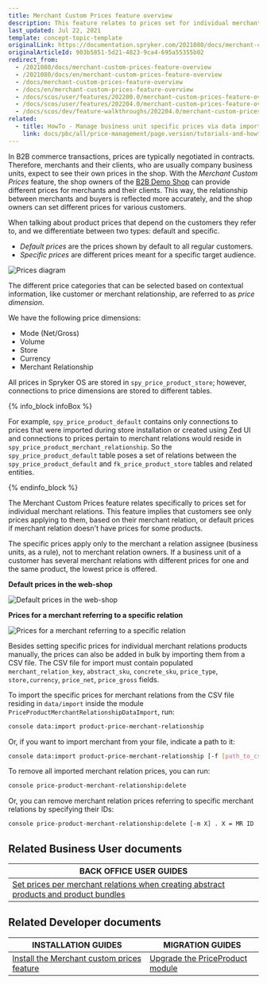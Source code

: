 ```yaml
---
title: Merchant Custom Prices feature overview
description: This feature relates to prices set for individual merchant relations. Customers see only prices applying to them, based on their merchant relation.
last_updated: Jul 22, 2021
template: concept-topic-template
originalLink: https://documentation.spryker.com/2021080/docs/merchant-custom-prices-feature-overview
originalArticleId: 903b5851-5d21-4823-9ca4-695a55355b02
redirect_from:
  - /2021080/docs/merchant-custom-prices-feature-overview
  - /2021080/docs/en/merchant-custom-prices-feature-overview
  - /docs/merchant-custom-prices-feature-overview
  - /docs/en/merchant-custom-prices-feature-overview
  - /docs/scos/user/features/202200.0/merchant-custom-prices-feature-overview.html
  - /docs/scos/user/features/202204.0/merchant-custom-prices-feature-overview.html
  - /docs/scos/dev/feature-walkthroughs/202204.0/merchant-custom-prices-feature-walkthrough.html
related:
  - title: HowTo - Manage business unit specific prices via data import
    link: docs/pbc/all/price-management/page.version/tutorials-and-howtos/howto-manage-business-unit-specific-prices-via-data-import.html
---
```


In B2B commerce transactions, prices are typically negotiated in contracts. Therefore, merchants and their clients, who are usually company business units, expect to see their own prices in the shop. With the *Merchant Custom Prices* feature, the shop owners of the [B2B Demo Shop](/docs/scos/user/intro-to-spryker/b2b-suite.html) can provide different prices for merchants and their clients. This way, the relationship between merchants and buyers is reflected more accurately, and the shop owners can set different prices for various customers.


When talking about product prices that depend on the customers they refer to, and we differentiate between two types: default and specific.
- *Default prices* are the prices shown by default to all regular customers.
- *Specific prices* are different prices meant for a specific target audience.

![Prices diagram](https://spryker.s3.eu-central-1.amazonaws.com/docs/Features/Price/Prices+per+Merchant+Relations/Prices+per+Merchant+Relation+Feature+Overview/prices_diagram.png)

The different price categories that can be selected based on contextual information, like customer or merchant relationship, are referred to as *price dimension*.

We have the following price dimensions:

- Mode (Net/Gross)
- Volume
- Store
- Currency
- Merchant Relationship

All prices in Spryker OS are stored in `spy_price_product_store`; however, connections to price dimensions are stored to different tables.

{% info_block infoBox %}

For example, `spy_price_product_default` contains only connections to prices that were imported during store installation or created using Zed UI and connections to prices pertain to merchant relations would reside in `spy_price_product_merchant_relationship`. So the `spy_price_product_default` table poses a set of relations between the `spy_price_product_default` and `fk_price_product_store` tables and related entities.

{% endinfo_block %}

The Merchant Custom Prices feature relates specifically to prices set for individual merchant relations. This feature implies that customers see only prices applying to them, based on their merchant relation, or default prices if merchant relation doesn't have prices for some products.

The specific prices apply only to the merchant a relation assignee (business units, as a rule), not to merchant relation owners. If a business unit of a customer has several merchant relations with different prices for one and the same product, the lowest price is offered.


**Default prices in the web-shop**

![Default prices in the web-shop](https://spryker.s3.eu-central-1.amazonaws.com/docs/Features/Price/Prices+per+Merchant+Relations/Prices+per+Merchant+Relation+Feature+Overview/default_prices.png)

**Prices for a merchant referring to a specific relation**

![Prices for a merchant referring to a specific relation](https://spryker.s3.eu-central-1.amazonaws.com/docs/Features/Price/Prices+per+Merchant+Relations/Prices+per+Merchant+Relation+Feature+Overview/merchant_prices.png)

Besides setting specific prices for individual merchant relations products manually, the prices can also be added in bulk by importing them from a CSV file. The CSV file for import must contain populated `merchant_relation_key`, `abstract_sku`, `concrete_sku`, `price_type`, `store,currency`, `price_net`, `price_gross` fields.

To import the specific prices for merchant relations from the CSV file residing in `data/import` inside the module `PriceProductMerchantRelationshipDataImport`, run:

```bash
console data:import product-price-merchant-relationship
```

Or, if you want to import merchant from your file, indicate a path to it:

```bash
console data:import product-price-merchant-relationship [-f [path_to_csv_file]
```

To remove all imported merchant relation prices, you can run:

```bash
console price-product-merchant-relationship:delete
```

Or, you can remove merchant relation prices referring to specific merchant relations by specifying their IDs:

```bash
console price-product-merchant-relationship:delete [-m X] . X = MR ID
```

## Related Business User documents

|BACK OFFICE USER GUIDES|
|---|
| [Set prices per merchant relations when creating abstract products and product bundles](/docs/pbc/all/product-information-management/{{site.version}}/base-shop/manage-in-the-back-office/products/manage-abstract-products-and-product-bundles/create-abstract-products-and-product-bundles.html)   |

## Related Developer documents

|INSTALLATION GUIDES | MIGRATION GUIDES |
|---------|---------|
| [Install the Merchant custom prices feature](/docs/pbc/all/price-management/{{site.version}}/install-and-upgrade/install-features/install-the-merchant-custom-prices-feature.html)  | [Upgrade the PriceProduct module](/docs/pbc/all/price-management/{{site.version}}/install-and-upgrade/upgrade-modules/upgrade-the-priceproduct-module.html) |
